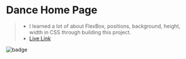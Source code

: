 # Dance Home Page

> - I learned a lot of about FlexBox, positions, background, height, width in CSS through building this project.
> - [Live Link](https://dance-home-page-p14.netlify.app/)

![badge](https://img.shields.io/badge/CSS-Flex-brightgreen)